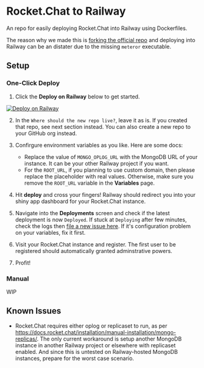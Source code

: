 # Rocket.Chat to Railway

An repo for easily deploying Rocket.Chat into Railway using Dockerfiles.

The reason why we made this is [forking the official repo](https://github.com/RocketChat/Rocket.Chat) and deploying into Railway can be an distater due to the missing `meteror`
executable.

## Setup

### One-Click Deploy

1. Click the **Deploy on Railway** below to get started.

[![Deploy on Railway](https://railway.app/button.svg)](https://railway.app/new?template=https%3A%2F%2Fgithub.com%2FMadeByThePinsHub%2Frocketchat-to-railway%2Ftree%2Fmain&plugins=mongodb&envs=MONGO_OPLOG_URL%2CROOT_URL&MONGO_OPLOG_URLDesc=Replicaset+MongoDB+for+replicating+Rocket.Chat+DB+data.+Can+be+also+your+MongoDB+in+another+project+or+elsewhere%2C+so+please+replace+the+placeholder+with+real+values.+This+is+required+as+per+Rocket.Chat+Docs.&ROOT_URLDesc=The+root+URL+of+your+shiny+Rocket.Chat+instance.+If+using+custom+domain%2C+make+sure+you+edit+your+deploy+domains+first%21+Please+don%27t+use+the+placeholder+URL+as+Rocket.Chat+may+eject+instead+of+starting+up.&MONGO_OPLOG_URLDefault=mongodb%3A%2F%2Fuser%3Apass%40your-mongodb-instance.here.dev&ROOT_URLDefault=https%3A%2F%2Fsome-random-sus.webapp.io)

2. In the `Where should the new repo live?`, leave it as is. If you created that
repo, see next section instead. You can also create a new repo to your GitHub org
instead.

3. Confirgure environment variables as you like. Here are some docs:
    - Replace the value of `MONGO_OPLOG_URL` with the MongoDB URL of your instance.
    It can be your other Railway project if you want.
    - For the `ROOT_URL`, if you planning to use custom domain, then please
    replace the placeholder with real values. Otherwise,
    make sure you remove the `ROOT_URL` variable in the **Variables** page.

4. Hit **deploy** and cross your fingers! Railway should redirect you into your
shiny app dashboard for your Rocket.Chat instance.

5. Navigate into the **Deployments** screen and check if the latest deployment is now `Deployed`.
If stuck at `Deploying` after few minutes, check the logs then [file a new issue here](https://github.com/MadeByThePinsHub/rocketchat-to-railway/issues/new).
If it's configuration problem on your variables, fix it first.

6. Visit your Rocket.Chat instance and register. The first user to be registered should automatically
granted adminstrative powers.

7. Profit!

### Manual

WIP

## Known Issues

- Rocket.Chat requires either oplog or replicaset to run, as per <https://docs.rocket.chat/installation/manual-installation/mongo-replicas/>. The only current workaround is setup another MongoDB instance in another Railway project or elsewhere with replicaset enabled.
And since this is untested on Railway-hosted MongoDB instances, prepare for the worst case scenario.

